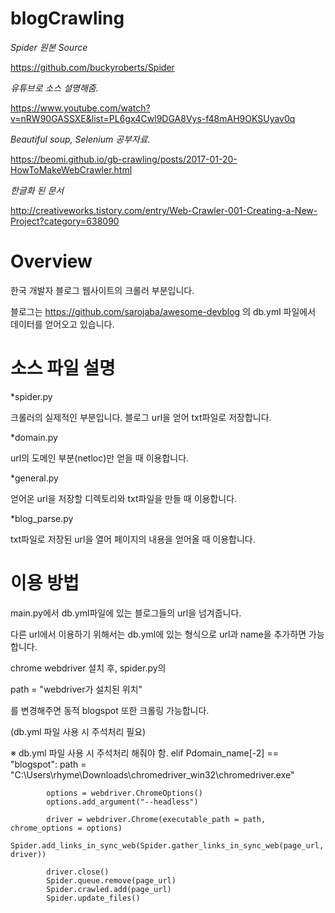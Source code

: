 # blogCrawling

*Spider 원본 Source*

<https://github.com/buckyroberts/Spider>

*유튜브로 소스 설명해줌.*

<https://www.youtube.com/watch?v=nRW90GASSXE&list=PL6gx4Cwl9DGA8Vys-f48mAH9OKSUyav0q>

*Beautiful soup, Selenium 공부자료.*

<https://beomi.github.io/gb-crawling/posts/2017-01-20-HowToMakeWebCrawler.html>

*한글화 된 문서*

<http://creativeworks.tistory.com/entry/Web-Crawler-001-Creating-a-New-Project?category=638090>

# Overview

한국 개발자 블로그 웹사이트의 크롤러 부분입니다.

블로그는 https://github.com/sarojaba/awesome-devblog 의 db.yml 파일에서 데이터를 얻어오고 있습니다.

# 소스 파일 설명

*spider.py

크롤러의 실제적인 부분입니다. 블로그 url을 얻어 txt파일로 저장합니다.

*domain.py

url의 도메인 부분(netloc)만 얻을 때 이용합니다.

*general.py

얻어온 url을 저장할 디렉토리와 txt파일을 만들 때 이용합니다.

*blog_parse.py

txt파일로 저장된 url을 열어 페이지의 내용을 얻어올 때 이용합니다.

# 이용 방법

main.py에서 db.yml파일에 있는 블로그들의 url을 넘겨줍니다.

다른 url에서 이용하기 위해서는 db.yml에 있는 형식으로 url과 name을 추가하면 가능합니다.

chrome webdriver 설치 후, spider.py의

path = "webdriver가 설치된 위치"


를 변경해주면 동적 blogspot 또한 크롤링 가능합니다.

(db.yml 파일 사용 시 주석처리 필요)

※ db.yml 파일 사용 시 주석처리 해줘야 함.
        elif Pdomain_name[-2] == "blogspot":
            path = "C:\\Users\\rhyme\\Downloads\\chromedriver_win32\\chromedriver.exe"

            options = webdriver.ChromeOptions()
            options.add_argument("--headless")

            driver = webdriver.Chrome(executable_path = path, chrome_options = options)
            Spider.add_links_in_sync_web(Spider.gather_links_in_sync_web(page_url, driver))

            driver.close()
            Spider.queue.remove(page_url)
            Spider.crawled.add(page_url)
            Spider.update_files()
